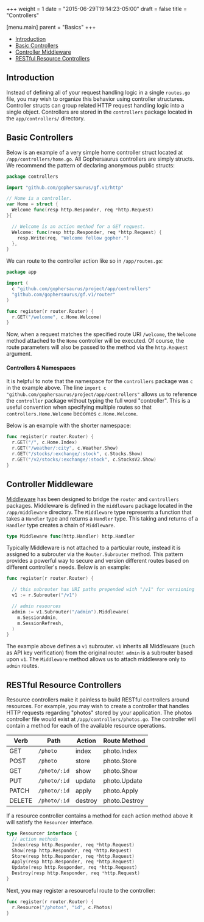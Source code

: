 +++
weight = 1
date = "2015-06-29T19:14:23-05:00"
draft = false
title = "Controllers"

[menu.main]
parent = "Basics"
+++

- [Introduction](#introduction)
- [Basic Controllers](#basic-controllers)
- [Controller Middleware](#controller-middleware)
- [RESTful Resource Controllers](#restful-resource-controllers)

<a name="introduction"></a>
## Introduction

Instead of defining all of your request handling logic in a single `routes.go` file, you may wish to organize this behavior using controller structures.
Controller structs can group related HTTP request handling logic into a single object.
Controllers are stored in the `controllers` package located in the `app/controllers/` directory.

<a name="basic-controllers"></a>
## Basic Controllers

Below is an example of a very simple home controller struct located at `/app/controllers/home.go`.
All Gophersaurus controllers are simply structs.
We recommend the pattern of declaring anonymous public structs:

```go
package controllers

import "github.com/gophersaurus/gf.v1/http"

// Home is a controller.
var Home = struct {
  Welcome func(resp http.Responder, req *http.Request)
}{

  // Welcome is an action method for a GET request.
  Welcome: func(resp http.Responder, req *http.Request) {
    resp.Write(req, "Welcome fellow gopher.")
  },
}
```

We can route to the controller action like so in `/app/routes.go`:

```go
package app

import (
  c "github.com/gophersaurus/project/app/controllers"
  "github.com/gophersaurus/gf.v1/router"
)

func register(r router.Router) {
  r.GET("/welcome", c.Home.Welcome)
}
```
Now, when a request matches the specified route URI `/welcome`, the `Welcome` method attached to the `Home` controller will be executed.
Of course, the route parameters will also be passed to the method via the `http.Request` argument.

#### Controllers & Namespaces

It is helpful to note that the namespace for the `controllers` package was `c` in the example above.
The line `import c "github.com/gophersaurus/project/app/controllers"` allows us to reference the `controller` package without typing the full word "controller".
This is a useful convention when specifying multiple routes so that `controllers.Home.Welcome` becomes `c.Home.Welcome`.

Below is an example with the shorter namespace:
```go
func register(r router.Router) {
  r.GET("/", c.Home.Index)
  r.GET("/weather/:city", c.Weather.Show)
  r.GET("/stocks/:exchange/:stock", c.Stocks.Show)
  r.GET("/v2/stocks/:exchange/:stock", c.StocksV2.Show)
}
```

<a name="controller-middleware"></a>
## Controller Middleware

[Middleware](https://godoc.org/github.com/gophersaurus/gf.v1/router#Middleware) has been designed to bridge the `router` and `controllers` packages.
Middleware is defined in the `middleware` package located in the `/app/middleware` directory.
The `Middleware` type represents a function that takes a `Handler` type and returns a `Handler` type.
This taking and returns of a `Handler` type creates a chain of `Middleware`.
```go
type Middleware func(http.Handler) http.Handler
```

Typically Middleware is not attached to a particular route, instead it is assigned to a subrouter via the `Router.Subrouter` method.
This pattern provides a powerful way to secure and version different routes based on different controller's needs. Below is an example:

```go
func register(r router.Router) {

  // this subrouter has URI paths prepended with "/v1" for versioning
  v1 := r.Subrouter("/v1")

  // admin resources
  admin := v1.Subrouter("/admin").Middleware(
    m.SessionAdmin,
    m.SessionRefresh,
  )
}
```

The example above defines a `v1` subrouter.
`v1` inherits all Middleware (such as API key verification) from the original router.
`admin` is a subrouter based upon `v1`.
The `Middleware` method allows us to attach middleware only to `admin` routes.

<a name="restful-resource-controllers"></a>
## RESTful Resource Controllers

Resource controllers make it painless to build RESTful controllers around resources. For example, you may wish to create a controller that handles HTTP requests regarding "photos" stored by your application.
The photos controller file would exist at `/app/controllers/photos.go`.
The controller will contain a method for each of the available resource operations.

Verb      | Path                  | Action       | Route Method
----------|-----------------------|--------------|---------------------
GET       | `/photo`              | index        | photo.Index
POST      | `/photo`              | store        | photo.Store
GET       | `/photo/:id`          | show         | photo.Show
PUT       | `/photo/:id`          | update       | photo.Update
PATCH     | `/photo/:id`          | apply        | photo.Apply
DELETE    | `/photo/:id`          | destroy      | photo.Destroy

If a resource controller contains a method for each action method above it will satisfy the `Resourcer` interface.

```go
type Resourcer interface {
  // action methods
  Index(resp http.Responder, req *http.Request)
  Show(resp http.Responder, req *http.Request)
  Store(resp http.Responder, req *http.Request)
  Apply(resp http.Responder, req *http.Request)
  Update(resp http.Responder, req *http.Request)
  Destroy(resp http.Responder, req *http.Request)
}
```

Next, you may register a resourceful route to the controller:

```go
func register(r router.Router) {
  r.Resource("/photos", "id", c.Photos)
}
```
